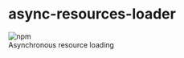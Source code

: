 # async-resources-loader 
![npm](https://img.shields.io/npm/v/async-resources-loader.svg)\
Asynchronous resource loading
